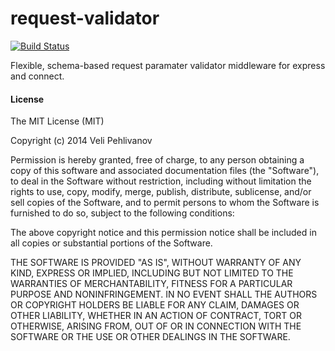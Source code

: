 request-validator
=================

[![Build Status](https://travis-ci.org/bugventure/request-validator.svg?branch=master)](https://travis-ci.org/bugventure/request-validator)

Flexible, schema-based request paramater validator middleware for express and connect.


#### License

The MIT License (MIT)

Copyright (c) 2014 Veli Pehlivanov

Permission is hereby granted, free of charge, to any person obtaining a copy of this software and associated documentation files (the "Software"), to deal in the Software without restriction, including without limitation the rights to use, copy, modify, merge, publish, distribute, sublicense, and/or sell copies of the Software, and to permit persons to whom the Software is furnished to do so, subject to the following conditions:

The above copyright notice and this permission notice shall be included in all copies or substantial portions of the Software.

THE SOFTWARE IS PROVIDED "AS IS", WITHOUT WARRANTY OF ANY KIND, EXPRESS OR IMPLIED, INCLUDING BUT NOT LIMITED TO THE WARRANTIES OF MERCHANTABILITY, FITNESS FOR A PARTICULAR PURPOSE AND NONINFRINGEMENT. IN NO EVENT SHALL THE AUTHORS OR COPYRIGHT HOLDERS BE LIABLE FOR ANY CLAIM, DAMAGES OR OTHER LIABILITY, WHETHER IN AN ACTION OF CONTRACT, TORT OR OTHERWISE, ARISING FROM, OUT OF OR IN CONNECTION WITH THE SOFTWARE OR THE USE OR OTHER DEALINGS IN THE SOFTWARE.